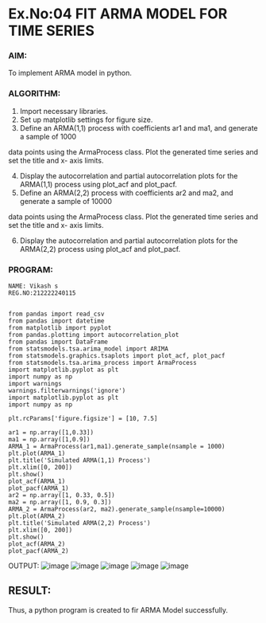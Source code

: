 # Ex.No:04   FIT ARMA MODEL FOR TIME SERIES




### AIM:
To implement ARMA model in python.
### ALGORITHM:
1. Import necessary libraries.
2. Set up matplotlib settings for figure size.
3. Define an ARMA(1,1) process with coefficients ar1 and ma1, and generate a sample of 1000

data points using the ArmaProcess class. Plot the generated time series and set the title and x-
axis limits.

4. Display the autocorrelation and partial autocorrelation plots for the ARMA(1,1) process using
plot_acf and plot_pacf.
5. Define an ARMA(2,2) process with coefficients ar2 and ma2, and generate a sample of 10000

data points using the ArmaProcess class. Plot the generated time series and set the title and x-
axis limits.

6. Display the autocorrelation and partial autocorrelation plots for the ARMA(2,2) process using
plot_acf and plot_pacf.
### PROGRAM:
```
NAME: Vikash s
REG.NO:212222240115
```
```

from pandas import read_csv
from pandas import datetime
from matplotlib import pyplot
from pandas.plotting import autocorrelation_plot
from pandas import DataFrame
from statsmodels.tsa.arima_model import ARIMA
from statsmodels.graphics.tsaplots import plot_acf, plot_pacf
from statsmodels.tsa.arima_process import ArmaProcess
import matplotlib.pyplot as plt
import numpy as np
import warnings
warnings.filterwarnings('ignore')
import matplotlib.pyplot as plt
import numpy as np

plt.rcParams['figure.figsize'] = [10, 7.5]

ar1 = np.array([1,0.33])
ma1 = np.array([1,0.9])
ARMA_1 = ArmaProcess(ar1,ma1).generate_sample(nsample = 1000)
plt.plot(ARMA_1)
plt.title('Simulated ARMA(1,1) Process')
plt.xlim([0, 200])
plt.show()
plot_acf(ARMA_1)
plot_pacf(ARMA_1)
ar2 = np.array([1, 0.33, 0.5])
ma2 = np.array([1, 0.9, 0.3])
ARMA_2 = ArmaProcess(ar2, ma2).generate_sample(nsample=10000)
plt.plot(ARMA_2)
plt.title('Simulated ARMA(2,2) Process')
plt.xlim([0, 200])
plt.show()
plot_acf(ARMA_2)
plot_pacf(ARMA_2)
```
OUTPUT:
![image](https://github.com/vikashsenthil21/TSA_EXP4/assets/119433834/2594f0d7-1f5d-4f00-9dc4-f7ac7eedfe67)
![image](https://github.com/vikashsenthil21/TSA_EXP4/assets/119433834/c4630121-2be4-4fe4-a195-287b3c2a2eb4)
![image](https://github.com/vikashsenthil21/TSA_EXP4/assets/119433834/03300dba-3292-4128-bbc5-f8953fbe9e5c)
![image](https://github.com/vikashsenthil21/TSA_EXP4/assets/119433834/f167aedb-3f25-43e2-a569-ad442a520423)
![image](https://github.com/vikashsenthil21/TSA_EXP4/assets/119433834/140de53b-6fbe-446b-9779-ae0a348e6276)

## RESULT:
 Thus, a python program is created to fir ARMA Model successfully.
